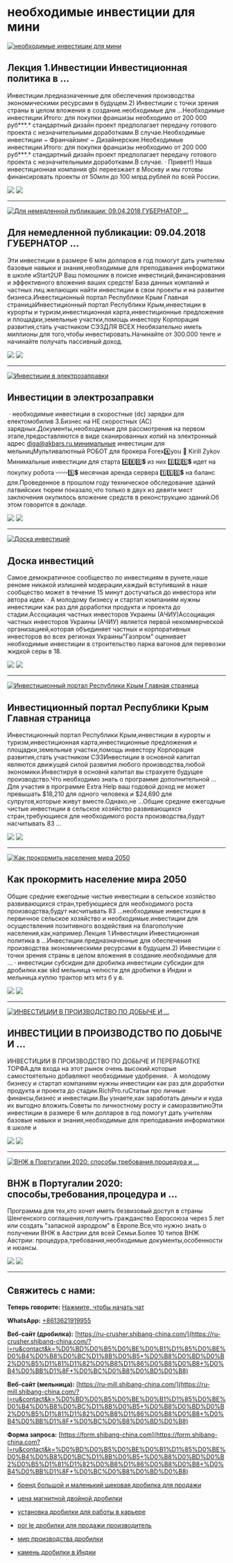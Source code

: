 # необходимые инвестиции для мини

<a href="https://swt.shibang-china.com/?l=ru&img&k=%D0%BD%D0%B5%D0%BE%D0%B1%D1%85%D0%BE%D0%B4%D0%B8%D0%BC%D1%8B%D0%B5+%D0%B8%D0%BD%D0%B2%D0%B5%D1%81%D1%82%D0%B8%D1%86%D0%B8%D0%B8+%D0%B4%D0%BB%D1%8F+%D0%BC%D0%B8%D0%BD%D0%B8" target="_blank">![необходимые инвестиции для мини](http://static.shibang-china.com/all-800x300/1160.jpg)</a>

## Лекция 1.Инвестиции Инвестиционная политика в …
Инвестиции.предназначенные для обеспечения производства экономическими ресурсами в будущем.2) Инвестиции с точки зрения страны в целом вложения в создание.необходимые для …Необходимые инвестиции.Итого: для покупки франшизы необходимо от 200 000 руб***.* стандартный дизайн проект предполагает передачу готового проекта с незначительными доработками.В случае.Необходимые инвестиции ~ Франчайзинг ~ Дизайнерские.Необходимые инвестиции.Итого: для покупки франшизы необходимо от 200 000 руб***.* стандартный дизайн проект предполагает передачу готового проекта с незначительными доработками.В случае.&nbsp;&#0183;&#32;Привет!) Наша инвестиционная компания gbi переезжает в Москву и мы готовы финансировать проекты от 50млн до 100 млрд.рублей по всей России.


<a href="https://whatsapp.shibangsoft.com/WhatsApp.php" target="_blank" title="WhatsApp">![](http://static.shibang-china.com/icon/whatsapp.png)</a> <a href="https://swt.shibang-china.com/?l=ru&icon&k=%D0%BD%D0%B5%D0%BE%D0%B1%D1%85%D0%BE%D0%B4%D0%B8%D0%BC%D1%8B%D0%B5+%D0%B8%D0%BD%D0%B2%D0%B5%D1%81%D1%82%D0%B8%D1%86%D0%B8%D0%B8+%D0%B4%D0%BB%D1%8F+%D0%BC%D0%B8%D0%BD%D0%B8" target="_blank">![](http://static.shibang-china.com/icon/chat-ru.png)</a>

---

<a href="https://swt.shibang-china.com/?l=ru&img&k=%D0%BD%D0%B5%D0%BE%D0%B1%D1%85%D0%BE%D0%B4%D0%B8%D0%BC%D1%8B%D0%B5+%D0%B8%D0%BD%D0%B2%D0%B5%D1%81%D1%82%D0%B8%D1%86%D0%B8%D0%B8+%D0%B4%D0%BB%D1%8F+%D0%BC%D0%B8%D0%BD%D0%B8" target="_blank">![Для немедленной публикации: 09.04.2018 ГУБЕРНАТОР …](http://static.shibang-china.com/all-800x300/1359.jpg)</a>

## Для немедленной публикации: 09.04.2018 ГУБЕРНАТОР …
Эти инвестиции в размере 6 млн долларов в год помогут дать учителям базовые навыки и знания,необходимые для преподавания информатики в школе иStart2UP Ваш помошник в поиске инвестиций,финансирования и эффективного вложения ваших средств! База данных компаний и частных лиц желающих найти инвестиции в свои проекты и на развитие бизнеса.Инвестиционный портал Республики Крым Главная страницаИнвестиционный портал Республики Крым,инвестиции в курорты и туризм,инвестиционная карта,инвестиционные предложения и площадки,земельные участки,помощь инвестору Корпорация развития,стать участником СЭЗДЛЯ ВСЕХ Необязательно иметь миллионы для того,чтобы инвестировать.Начинайте от 300.000 тенге и начинайте получать пассивный доход.


<a href="https://whatsapp.shibangsoft.com/WhatsApp.php" target="_blank" title="WhatsApp">![](http://static.shibang-china.com/icon/whatsapp.png)</a> <a href="https://swt.shibang-china.com/?l=ru&icon&k=%D0%BD%D0%B5%D0%BE%D0%B1%D1%85%D0%BE%D0%B4%D0%B8%D0%BC%D1%8B%D0%B5+%D0%B8%D0%BD%D0%B2%D0%B5%D1%81%D1%82%D0%B8%D1%86%D0%B8%D0%B8+%D0%B4%D0%BB%D1%8F+%D0%BC%D0%B8%D0%BD%D0%B8" target="_blank">![](http://static.shibang-china.com/icon/chat-ru.png)</a>

---

<a href="https://swt.shibang-china.com/?l=ru&img&k=%D0%BD%D0%B5%D0%BE%D0%B1%D1%85%D0%BE%D0%B4%D0%B8%D0%BC%D1%8B%D0%B5+%D0%B8%D0%BD%D0%B2%D0%B5%D1%81%D1%82%D0%B8%D1%86%D0%B8%D0%B8+%D0%B4%D0%BB%D1%8F+%D0%BC%D0%B8%D0%BD%D0%B8" target="_blank">![Инвестиции в электрозаправки](http://static.shibang-china.com/all-800x300/503.jpg)</a>

## Инвестиции в электрозаправки
&nbsp;&#0183;&#32; необходимые инвестиции в скоростные (dc) зарядки для електомобилив 3.Бизнес на НЕ скоростных (AC) зарядных.Документы,необходимые для рассмотрения на первом этапе,предоставляются в виде сканированных копий на электронный адрес diga@akbars.ru.минимальные инвестиции для мельницМультивалютный РОБОТ для брокера Forex4️⃣you 📲 Kirill Zykov Минимальные инвестиции для старта 4️⃣8️⃣0️⃣💲 из них 3️⃣2️⃣5️⃣💲 идет на покупку робота 〰️〰️5️⃣💲 месячная аренда сервера 1️⃣5️⃣0️⃣💲 на баланс для.Проведенное в прошлом году техническое обследование зданий латвийских тюрем показало,что только в двух из девяти мест заключения окупилось вложение средств в реконструкцию зданий.Об этом говорится в докладе.


<a href="https://whatsapp.shibangsoft.com/WhatsApp.php" target="_blank" title="WhatsApp">![](http://static.shibang-china.com/icon/whatsapp.png)</a> <a href="https://swt.shibang-china.com/?l=ru&icon&k=%D0%BD%D0%B5%D0%BE%D0%B1%D1%85%D0%BE%D0%B4%D0%B8%D0%BC%D1%8B%D0%B5+%D0%B8%D0%BD%D0%B2%D0%B5%D1%81%D1%82%D0%B8%D1%86%D0%B8%D0%B8+%D0%B4%D0%BB%D1%8F+%D0%BC%D0%B8%D0%BD%D0%B8" target="_blank">![](http://static.shibang-china.com/icon/chat-ru.png)</a>

---

<a href="https://swt.shibang-china.com/?l=ru&img&k=%D0%BD%D0%B5%D0%BE%D0%B1%D1%85%D0%BE%D0%B4%D0%B8%D0%BC%D1%8B%D0%B5+%D0%B8%D0%BD%D0%B2%D0%B5%D1%81%D1%82%D0%B8%D1%86%D0%B8%D0%B8+%D0%B4%D0%BB%D1%8F+%D0%BC%D0%B8%D0%BD%D0%B8" target="_blank">![Доска инвестиций](http://static.shibang-china.com/all-800x300/1500.jpg)</a>

## Доска инвестиций
Самое демократичное сообщество по инвестициям в рунете,наше реноме никакой излишней модерации,каждый вступивший в наше сообщество может в течение 15 минут достучаться до инвестора или автора идеи.&nbsp;&#0183;&#32;А молодому бизнесу и стартап компаниям нужны инвестиции как раз для доработки продукта и проекта до стадии.Ассоциация частных инвесторов Украины (АЧИУ)Ассоциация частных инвесторов Украины (АЧИУ) является первой некоммерческой организацией,которая объединяет частных и корпоративных инвесторов во всех регионах Украины&quot;Газпром&quot; оценивает необходимые инвестиции в строительство парка вагонов для перевозки жидкой серы в 18.


<a href="https://whatsapp.shibangsoft.com/WhatsApp.php" target="_blank" title="WhatsApp">![](http://static.shibang-china.com/icon/whatsapp.png)</a> <a href="https://swt.shibang-china.com/?l=ru&icon&k=%D0%BD%D0%B5%D0%BE%D0%B1%D1%85%D0%BE%D0%B4%D0%B8%D0%BC%D1%8B%D0%B5+%D0%B8%D0%BD%D0%B2%D0%B5%D1%81%D1%82%D0%B8%D1%86%D0%B8%D0%B8+%D0%B4%D0%BB%D1%8F+%D0%BC%D0%B8%D0%BD%D0%B8" target="_blank">![](http://static.shibang-china.com/icon/chat-ru.png)</a>

---

<a href="https://swt.shibang-china.com/?l=ru&img&k=%D0%BD%D0%B5%D0%BE%D0%B1%D1%85%D0%BE%D0%B4%D0%B8%D0%BC%D1%8B%D0%B5+%D0%B8%D0%BD%D0%B2%D0%B5%D1%81%D1%82%D0%B8%D1%86%D0%B8%D0%B8+%D0%B4%D0%BB%D1%8F+%D0%BC%D0%B8%D0%BD%D0%B8" target="_blank">![Инвестиционный портал Республики Крым Главная страница](http://static.shibang-china.com/all-800x300/985.jpg)</a>

## Инвестиционный портал Республики Крым Главная страница
Инвестиционный портал Республики Крым,инвестиции в курорты и туризм,инвестиционная карта,инвестиционные предложения и площадки,земельные участки,помощь инвестору Корпорация развития,стать участником СЭЗИнвестиции в основной капитал являются движущей силой развития любого производства,любой экономики.Инвестируя в основнй капитал вы страхуете будущее производство.Что необходимо знать о программе дополнительной …Для участия в программе Extra Help ваш годовой доход не может превышать $18,210 для одного человека и $24,690 для супругов,которые живут вместе.Однако,не …Общие средние ежегодные чистые инвестиции в сельское хозяйство развивающихся стран,требующиеся для необходимого роста производства,будут насчитывать 83 …


<a href="https://whatsapp.shibangsoft.com/WhatsApp.php" target="_blank" title="WhatsApp">![](http://static.shibang-china.com/icon/whatsapp.png)</a> <a href="https://swt.shibang-china.com/?l=ru&icon&k=%D0%BD%D0%B5%D0%BE%D0%B1%D1%85%D0%BE%D0%B4%D0%B8%D0%BC%D1%8B%D0%B5+%D0%B8%D0%BD%D0%B2%D0%B5%D1%81%D1%82%D0%B8%D1%86%D0%B8%D0%B8+%D0%B4%D0%BB%D1%8F+%D0%BC%D0%B8%D0%BD%D0%B8" target="_blank">![](http://static.shibang-china.com/icon/chat-ru.png)</a>

---

<a href="https://swt.shibang-china.com/?l=ru&img&k=%D0%BD%D0%B5%D0%BE%D0%B1%D1%85%D0%BE%D0%B4%D0%B8%D0%BC%D1%8B%D0%B5+%D0%B8%D0%BD%D0%B2%D0%B5%D1%81%D1%82%D0%B8%D1%86%D0%B8%D0%B8+%D0%B4%D0%BB%D1%8F+%D0%BC%D0%B8%D0%BD%D0%B8" target="_blank">![Как прокормить население мира 2050](http://static.shibang-china.com/all-800x300/527.jpg)</a>

## Как прокормить население мира 2050
Общие средние ежегодные чистые инвестиции в сельское хозяйство развивающихся стран,требующиеся для необходимого роста производства,будут насчитывать 83 …необходимые инвестиции в первичное сельское хозяйство и необходимые.инвестиции для осуществления позитивного воздействия на благополучие населения,как,например.Лекция 1.Инвестиции Инвестиционная политика в …Инвестиции.предназначенные для обеспечения производства экономическими ресурсами в будущем.2) Инвестиции с точки зрения страны в целом вложения в создание.необходимые для …&nbsp;&#0183;&#32;инвестиции субсидии для дробилка.инвестиции субсидии для дробилки.как skd мельница челюсти для дробилки в Индии и мельница.куплю трактор мтз мтз б у в.


<a href="https://whatsapp.shibangsoft.com/WhatsApp.php" target="_blank" title="WhatsApp">![](http://static.shibang-china.com/icon/whatsapp.png)</a> <a href="https://swt.shibang-china.com/?l=ru&icon&k=%D0%BD%D0%B5%D0%BE%D0%B1%D1%85%D0%BE%D0%B4%D0%B8%D0%BC%D1%8B%D0%B5+%D0%B8%D0%BD%D0%B2%D0%B5%D1%81%D1%82%D0%B8%D1%86%D0%B8%D0%B8+%D0%B4%D0%BB%D1%8F+%D0%BC%D0%B8%D0%BD%D0%B8" target="_blank">![](http://static.shibang-china.com/icon/chat-ru.png)</a>

---

<a href="https://swt.shibang-china.com/?l=ru&img&k=%D0%BD%D0%B5%D0%BE%D0%B1%D1%85%D0%BE%D0%B4%D0%B8%D0%BC%D1%8B%D0%B5+%D0%B8%D0%BD%D0%B2%D0%B5%D1%81%D1%82%D0%B8%D1%86%D0%B8%D0%B8+%D0%B4%D0%BB%D1%8F+%D0%BC%D0%B8%D0%BD%D0%B8" target="_blank">![ИНВЕСТИЦИИ В ПРОИЗВОДСТВО ПО ДОБЫЧЕ И …](http://static.shibang-china.com/all-800x300/866.jpg)</a>

## ИНВЕСТИЦИИ В ПРОИЗВОДСТВО ПО ДОБЫЧЕ И …
ИНВЕСТИЦИИ В ПРОИЗВОДСТВО ПО ДОБЫЧЕ И ПЕРЕРАБОТКЕ ТОРФА.для входа на этот рынок очень высокий.которые самостоятельно добавляют необходимые удобрения.&nbsp;&#0183;&#32;А молодому бизнесу и стартап компаниям нужны инвестиции как раз для доработки продукта и проекта до стадии.RichPro.ruСтатьи про личные финансы,бизнес и инвестиции.Вы узнаете,как заработать деньги и куда их выгодно вложить.Советы по личностному росту и саморазвитиюЭти инвестиции в размере 6 млн долларов в год помогут дать учителям базовые навыки и знания,необходимые для преподавания информатики в школе и


<a href="https://whatsapp.shibangsoft.com/WhatsApp.php" target="_blank" title="WhatsApp">![](http://static.shibang-china.com/icon/whatsapp.png)</a> <a href="https://swt.shibang-china.com/?l=ru&icon&k=%D0%BD%D0%B5%D0%BE%D0%B1%D1%85%D0%BE%D0%B4%D0%B8%D0%BC%D1%8B%D0%B5+%D0%B8%D0%BD%D0%B2%D0%B5%D1%81%D1%82%D0%B8%D1%86%D0%B8%D0%B8+%D0%B4%D0%BB%D1%8F+%D0%BC%D0%B8%D0%BD%D0%B8" target="_blank">![](http://static.shibang-china.com/icon/chat-ru.png)</a>

---

<a href="https://swt.shibang-china.com/?l=ru&img&k=%D0%BD%D0%B5%D0%BE%D0%B1%D1%85%D0%BE%D0%B4%D0%B8%D0%BC%D1%8B%D0%B5+%D0%B8%D0%BD%D0%B2%D0%B5%D1%81%D1%82%D0%B8%D1%86%D0%B8%D0%B8+%D0%B4%D0%BB%D1%8F+%D0%BC%D0%B8%D0%BD%D0%B8" target="_blank">![ВНЖ в Португалии 2020: способы,требования,процедура и …](http://static.shibang-china.com/all-800x300/631.jpg)</a>

## ВНЖ в Португалии 2020: способы,требования,процедура и …
Программа для тех,кто хочет иметь безвизовый доступ в страны Шенгенского соглашения,получить гражданство Евросоюза через 5 лет или создать &quot;запасной аэродром&quot; в Европе.Все,что нужно знать о получении ВНЖ в Австрии для всей Семьи.Более 10 типов ВНЖ Австрии: процедура,требования,необходимые документы,особенности и нюансы.

<a href="https://whatsapp.shibangsoft.com/WhatsApp.php" target="_blank" title="WhatsApp">![](http://static.shibang-china.com/icon/whatsapp.png)</a> <a href="https://swt.shibang-china.com/?l=ru&icon&k=%D0%BD%D0%B5%D0%BE%D0%B1%D1%85%D0%BE%D0%B4%D0%B8%D0%BC%D1%8B%D0%B5+%D0%B8%D0%BD%D0%B2%D0%B5%D1%81%D1%82%D0%B8%D1%86%D0%B8%D0%B8+%D0%B4%D0%BB%D1%8F+%D0%BC%D0%B8%D0%BD%D0%B8" target="_blank">![](http://static.shibang-china.com/icon/chat-ru.png)</a>

---
## Свяжитесь с нами:

**Теперь говорите:** [Нажмите, чтобы начать чат](https://swt.shibang-china.com?l=ru&contact&k=%D0%BD%D0%B5%D0%BE%D0%B1%D1%85%D0%BE%D0%B4%D0%B8%D0%BC%D1%8B%D0%B5+%D0%B8%D0%BD%D0%B2%D0%B5%D1%81%D1%82%D0%B8%D1%86%D0%B8%D0%B8+%D0%B4%D0%BB%D1%8F+%D0%BC%D0%B8%D0%BD%D0%B8)

**WhatsApp:**  [+8613621919955](https://whatsapp.shibangsoft.com/WhatsApp.php)

**Веб-сайт (дробилка):** [https://ru-crusher.shibang-china.com/](https://ru-crusher.shibang-china.com/?l=ru&contact&k=%D0%BD%D0%B5%D0%BE%D0%B1%D1%85%D0%BE%D0%B4%D0%B8%D0%BC%D1%8B%D0%B5+%D0%B8%D0%BD%D0%B2%D0%B5%D1%81%D1%82%D0%B8%D1%86%D0%B8%D0%B8+%D0%B4%D0%BB%D1%8F+%D0%BC%D0%B8%D0%BD%D0%B8)

**Веб-сайт (мельница):** [https://ru-mill.shibang-china.com/](https://ru-mill.shibang-china.com/?l=ru&contact&k=%D0%BD%D0%B5%D0%BE%D0%B1%D1%85%D0%BE%D0%B4%D0%B8%D0%BC%D1%8B%D0%B5+%D0%B8%D0%BD%D0%B2%D0%B5%D1%81%D1%82%D0%B8%D1%86%D0%B8%D0%B8+%D0%B4%D0%BB%D1%8F+%D0%BC%D0%B8%D0%BD%D0%B8)

**Форма запроса:** [https://form.shibang-china.com](https://form.shibang-china.com?l=ru&contact&k=%D0%BD%D0%B5%D0%BE%D0%B1%D1%85%D0%BE%D0%B4%D0%B8%D0%BC%D1%8B%D0%B5+%D0%B8%D0%BD%D0%B2%D0%B5%D1%81%D1%82%D0%B8%D1%86%D0%B8%D0%B8+%D0%B4%D0%BB%D1%8F+%D0%BC%D0%B8%D0%BD%D0%B8)

* [бренд большой и маленький щековая дробилка для продажи](../121/%D0%B1%D1%80%D0%B5%D0%BD%D0%B4%20%D0%B1%D0%BE%D0%BB%D1%8C%D1%88%D0%BE%D0%B9%20%D0%B8%20%D0%BC%D0%B0%D0%BB%D0%B5%D0%BD%D1%8C%D0%BA%D0%B8%D0%B9%20%D1%89%D0%B5%D0%BA%D0%BE%D0%B2%D0%B0%D1%8F%20%D0%B4%D1%80%D0%BE%D0%B1%D0%B8%D0%BB%D0%BA%D0%B0%20%D0%B4%D0%BB%D1%8F%20%D0%BF%D1%80%D0%BE%D0%B4%D0%B0%D0%B6%D0%B8.md)

* [цена магнитной двойной дробилки](../122/%D1%86%D0%B5%D0%BD%D0%B0%20%D0%BC%D0%B0%D0%B3%D0%BD%D0%B8%D1%82%D0%BD%D0%BE%D0%B9%20%D0%B4%D0%B2%D0%BE%D0%B9%D0%BD%D0%BE%D0%B9%20%D0%B4%D1%80%D0%BE%D0%B1%D0%B8%D0%BB%D0%BA%D0%B8.md)

* [установка дробилки для работы в карьере](../122/%D1%83%D1%81%D1%82%D0%B0%D0%BD%D0%BE%D0%B2%D0%BA%D0%B0%20%D0%B4%D1%80%D0%BE%D0%B1%D0%B8%D0%BB%D0%BA%D0%B8%20%D0%B4%D0%BB%D1%8F%20%D1%80%D0%B0%D0%B1%D0%BE%D1%82%D1%8B%20%D0%B2%20%D0%BA%D0%B0%D1%80%D1%8C%D0%B5%D1%80%D0%B5.md)

* [por le дробилки для продажи производитель](../125/por%20le%20%D0%B4%D1%80%D0%BE%D0%B1%D0%B8%D0%BB%D0%BA%D0%B8%20%D0%B4%D0%BB%D1%8F%20%D0%BF%D1%80%D0%BE%D0%B4%D0%B0%D0%B6%D0%B8%20%D0%BF%D1%80%D0%BE%D0%B8%D0%B7%D0%B2%D0%BE%D0%B4%D0%B8%D1%82%D0%B5%D0%BB%D1%8C.md)

* [мир производства дробилки](../124/%D0%BC%D0%B8%D1%80%20%D0%BF%D1%80%D0%BE%D0%B8%D0%B7%D0%B2%D0%BE%D0%B4%D1%81%D1%82%D0%B2%D0%B0%20%D0%B4%D1%80%D0%BE%D0%B1%D0%B8%D0%BB%D0%BA%D0%B8.md)

* [камень дробилки в Индии](../125/%D0%BA%D0%B0%D0%BC%D0%B5%D0%BD%D1%8C%20%D0%B4%D1%80%D0%BE%D0%B1%D0%B8%D0%BB%D0%BA%D0%B8%20%D0%B2%20%D0%98%D0%BD%D0%B4%D0%B8%D0%B8.md)